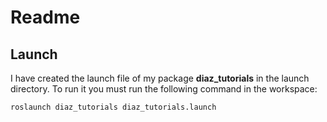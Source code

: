 # Readme

## Launch
I have created the launch file of my package **diaz_tutorials** in the launch directory. To run it you must run the following command in the workspace:

```python
roslaunch diaz_tutorials diaz_tutorials.launch
```